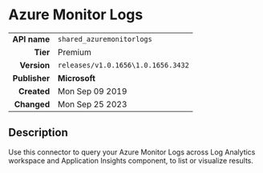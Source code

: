 # Azure Monitor Logs
| | |
|-:|-|
|**API name**|`shared_azuremonitorlogs`|
|**Tier**|Premium|
|**Version**|`releases/v1.0.1656\1.0.1656.3432`|
|**Publisher**|**Microsoft**|
|**Created**|Mon Sep 09 2019|
|**Changed**|Mon Sep 25 2023|

## Description
Use this connector to query your Azure Monitor Logs across Log Analytics workspace and Application Insights component, to list or visualize results.
